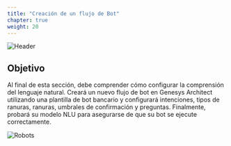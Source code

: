 ```yaml
---
title: "Creación de un flujo de Bot"
chapter: true
weight: 20
---
```


![Header](/images/CreatingFlow.jpg)

## Objetivo

Al final de esta sección, debe comprender cómo configurar la comprensión del lenguaje natural. Creará un nuevo flujo de bot en Genesys Architect utilizando una plantilla de bot bancario y configurará intenciones, tipos de ranuras, ranuras, umbrales de confirmación y preguntas. Finalmente, probará su modelo NLU para asegurarse de que su bot se ejecute correctamente.

![Robots](/images/walle.jpg)